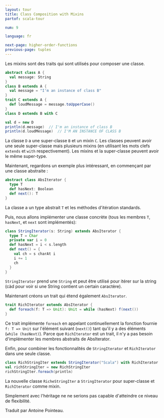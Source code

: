 ```yaml
---
layout: tour
title: Class Composition with Mixins
partof: scala-tour

num: 9

language: fr

next-page: higher-order-functions
previous-page: tuples
---
```


Les mixins sont des traits qui sont utilisés pour composer une classe.

```scala mdoc
abstract class A {
  val message: String
}
class B extends A {
  val message = "I'm an instance of class B"
}
trait C extends A {
  def loudMessage = message.toUpperCase()
}
class D extends B with C

val d = new D
println(d.message)  // I'm an instance of class B
println(d.loudMessage)  // I'M AN INSTANCE OF CLASS B
```

La classe `D` a une super-classe `B` et un mixin `C`. Les classes peuvent avoir une seule super-classe mais plusieurs mixins (en utilisant les mots clefs `extends` et `with` respectivement). Les mixins et la super-classe peuvent avoir le même super-type.

Maintenant, regardons un exemple plus intéressant, en commençant par une classe abstraite :

```scala mdoc
abstract class AbsIterator {
  type T
  def hasNext: Boolean
  def next(): T
}
```

La classe a un type abstrait `T` et les méthodes d'itération standards.

Puis, nous allons implémenter une classe concrète (tous les membres `T`, `hasNext`, et `next` sont implémentés):

```scala mdoc
class StringIterator(s: String) extends AbsIterator {
  type T = Char
  private var i = 0
  def hasNext = i < s.length
  def next() = {
    val ch = s charAt i
    i += 1
    ch
  }
}
```

`StringIterator` prend une `String` et peut être utilisé pour itérer sur la string (càd pour voir si une String contient un certain caractère).

Maintenant créons un trait qui étend également `AbsIterator`.

```scala mdoc
trait RichIterator extends AbsIterator {
  def foreach(f: T => Unit): Unit = while (hasNext) f(next())
}
```

Ce trait implémente `foreach` en appelant continuellement la fonction fournie `f: T => Unit` sur l'élément suivant (`next()`) tant qu'il y a des éléments (`while (hasNext)`). Parce que `RichIterator` est un trait, il n'y a pas besoin d'implémenter les membres abstraits de AbsIterator.

Enfin, pour combiner les fonctionnalités de `StringIterator` et `RichIterator` dans une seule classe.

```scala mdoc
class RichStringIter extends StringIterator("Scala") with RichIterator
val richStringIter = new RichStringIter
richStringIter.foreach(println)
```

La nouvelle classe `RicheStringIter` a `StringIterator` pour super-classe et `RichIterator` comme mixin.

Simplement avec l'héritage ne ne serions pas capable d'atteindre ce niveau de flexibilité.

Traduit par Antoine Pointeau.